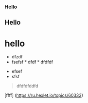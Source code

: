 ### Hello

## Hello

# hello

* dfzdf
* fsefsf
        * dfdf
        * dfdfdf

- efsef
- sfsf

> dfdfdfddfd

[ffff] (https://ru.hexlet.io/topics/60333)
